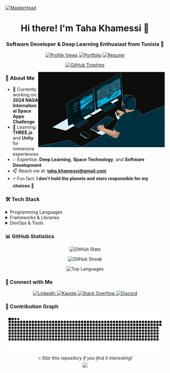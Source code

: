 [![MasterHead](https://user-images.githubusercontent.com/113350806/236842414-18101a37-92f5-4de7-a46d-eeaca6e16cbd.gif)](https://tahakhamessi.my.canva.site/)

<div align="center">
  <h1>Hi there! I'm Taha Khamessi 👋</h1>
  <h3>Software Developer & Deep Learning Enthusiast from Tunisia 🌟</h3>
  
  [![Profile Views](https://komarev.com/ghpvc/?username=khamessitaha&label=Profile%20views&color=0e75b6&style=flat)](https://github.com/khamessitaha)
  [![Portfolio](https://img.shields.io/badge/Portfolio-Visit%20Now-blue)](https://khamessitaha.github.io/)
  [![Resume](https://img.shields.io/badge/Resume-View%20CV-green)](https://beige-josephine-8.tiiny.site)
</div>

<div align="center">
  
  [![GitHub Trophies](https://github-profile-trophy.vercel.app/?username=khamessitaha&theme=radical&row=1)](https://github.com/khamessitaha)
  
</div>

<img align="right" alt="Coding" width="400" src="https://raw.githubusercontent.com/Potential17/Potential17/master/user%20(2).gif">

### 🚀 About Me

- 🔭 Currently working on: **2024 NASA International Space Apps Challenge**
- 🌱 Learning: **THREE.js** and **Unity** for immersive experiences
- 💡 Expertise: **Deep Learning**, **Space Technology**, and **Software Development**
- 📫 Reach me at: **taha.khamessi@gmail.com**
- ⚡ Fun fact: **I don't hold the planets and stars responsible for my choices** 🌌

### 🛠️ Tech Stack

<details>
<summary>Programming Languages</summary>

- ![Python](https://img.shields.io/badge/-Python-3776AB?style=flat&logo=python&logoColor=white)
- ![JavaScript](https://img.shields.io/badge/-JavaScript-F7DF1E?style=flat&logo=javascript&logoColor=black)
- ![TypeScript](https://img.shields.io/badge/-TypeScript-3178C6?style=flat&logo=typescript&logoColor=white)
- ![Java](https://img.shields.io/badge/-Java-007396?style=flat&logo=java&logoColor=white)
- ![C++](https://img.shields.io/badge/-C++-00599C?style=flat&logo=c%2B%2B&logoColor=white)
</details>

<details>
<summary>Frameworks & Libraries</summary>

- ![TensorFlow](https://img.shields.io/badge/-TensorFlow-FF6F00?style=flat&logo=tensorflow&logoColor=white)
- ![PyTorch](https://img.shields.io/badge/-PyTorch-EE4C2C?style=flat&logo=pytorch&logoColor=white)
- ![React](https://img.shields.io/badge/-React-61DAFB?style=flat&logo=react&logoColor=black)
- ![Angular](https://img.shields.io/badge/-Angular-DD0031?style=flat&logo=angular&logoColor=white)
- ![Flutter](https://img.shields.io/badge/-Flutter-02569B?style=flat&logo=flutter&logoColor=white)
</details>

<details>
<summary>DevOps & Tools</summary>

- ![Docker](https://img.shields.io/badge/-Docker-2496ED?style=flat&logo=docker&logoColor=white)
- ![Kubernetes](https://img.shields.io/badge/-Kubernetes-326CE5?style=flat&logo=kubernetes&logoColor=white)
- ![Git](https://img.shields.io/badge/-Git-F05032?style=flat&logo=git&logoColor=white)
- ![Linux](https://img.shields.io/badge/-Linux-FCC624?style=flat&logo=linux&logoColor=black)
</details>

### 📊 GitHub Statistics

<div align="center">
  
  ![GitHub Stats](https://github-readme-stats.vercel.app/api?username=khamessitaha&theme=ambient_gradient&show_icons=true&hide_border=true)
  
  ![GitHub Streak](https://github-readme-streak-stats.herokuapp.com/?user=khamessitaha&theme=ambient_gradient&hide_border=true)
  
  ![Top Languages](https://github-readme-stats.vercel.app/api/top-langs/?username=khamessitaha&layout=compact&theme=ambient_gradient&hide_border=true)
  
</div>

### 🤝 Connect with Me

<p align="center">
  <a href="https://linkedin.com/in/taha-khamessi-396aba1a3" target="_blank">
    <img src="https://img.shields.io/badge/-LinkedIn-0077B5?style=for-the-badge&logo=linkedin&logoColor=white" alt="LinkedIn"/>
  </a>
  <a href="https://kaggle.com/tahakhammassi" target="_blank">
    <img src="https://img.shields.io/badge/-Kaggle-20BEFF?style=for-the-badge&logo=kaggle&logoColor=white" alt="Kaggle"/>
  </a>
  <a href="https://stackoverflow.com/users/taha-khamessi" target="_blank">
    <img src="https://img.shields.io/badge/-Stack%20Overflow-FE7A16?style=for-the-badge&logo=stack-overflow&logoColor=white" alt="Stack Overflow"/>
  </a>
  <a href="https://discord.gg/YjfDPKrs" target="_blank">
    <img src="https://img.shields.io/badge/-Discord-5865F2?style=for-the-badge&logo=discord&logoColor=white" alt="Discord"/>
  </a>
</p>

### 🐍 Contribution Graph

![Snake animation](https://github.com/KhamessiTaha/KhamessiTaha/blob/output/github-contribution-grid-snake-dark.svg)

<div align="center">
  <i>⭐️ Star this repository if you find it interesting!</i>
</div>
<div align="center">
  <img src="https://capsule-render.vercel.app/api?type=waving&color=0:00C9FF,100:92FE9D&height=100&section=footer" />
</div>
